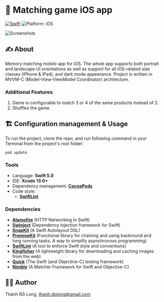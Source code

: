 # 🥇 Matching game  iOS app
[![Swift](https://img.shields.io/badge/Swift-5.0-orange.svg?style=flat)](https://developer.apple.com/swift/) ![Platform: iOS](https://img.shields.io/badge/Deploynment%20Target-iOS%2013.0+-lightgrey.svg)

![Screenshots](#)

## ✍️ About
Memory matching mobile app for iOS. The whole app supports both portrait and landscape UI orientations as well as support for all iOS-related size classes (iPhone & iPad), and dark mode appearance. Project is written in MVVM-C (Model-View-ViewModel Coordinator) architecture.  

### Additional Features
1) Game is configurable to match 3 or 4 of the same products instead of 2.
2) Shuffles the game.

## 🏗 Configuration management & Usage
To run the project, clone the repo,  and run following command in your Terminal from the project's root folder:

```shell
pod update
```

### Tools

- Language: **Swift 5.0**
- IDE: **Xcode 13.0+**
- Dependency management: **[CocoaPods](https://cocoapods.org)**
- Code style:
	- **[SwiftLint](https://github.com/realm/SwiftLint)**

### Dependencies

- **[Alamofire](https://github.com/Alamofire/Alamofire)** (HTTP Networking in Swift)
- **[Swinject](https://github.com/Swinject/Swinjectt)** (Dependency injection framework for Swift)
- **[SnapKit](https://github.com/SnapKit/SnapKit)** (A Swift Autolayout DSL)
- **[PromiseKit](https://github.com/mxcl/PromiseKit)** (Functional library for chaining and using backround and long running tasks. A way to simplify asynchronous programming)
- **[SwiftLint](https://github.com/realm/SwiftLint)** (A tool to enforce Swift style and conventions)
- **[Kingfisher](https://github.com/onevcat/Kingfisher)** (A lightweight library for downloading and caching images from the web)
- **[Quick](https://github.com/Quick/Quick)** (The Swift (and Objective-C) testing framework)
- **[Nimble](https://github.com/Quick/Nimble)** (A Matcher Framework for Swift and Objective-C)

## 👨‍💻 Author

Thành Đỗ Long, thanh.dolong@gmail.com
